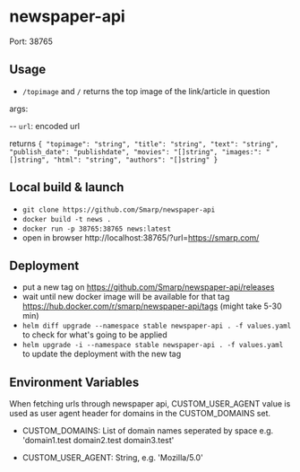 # newspaper-api

Port: 38765


## Usage

- `/topimage` and `/` returns the top image of the link/article in question
 
 args:

 -- `url`: encoded url
 
 returns
 `{
  "topimage": "string",
  "title": "string",
  "text": "string",
  "publish_date": "publishdate",
  "movies": "[]string",
  "images:": "[]string",
  "html": "string",
  "authors": "[]string"
  }`

## Local build & launch
* `git clone https://github.com/Smarp/newspaper-api`
* `docker build -t news .`
* `docker run -p 38765:38765 news:latest`
* open in browser http://localhost:38765/?url=https://smarp.com/

## Deployment
* put a new tag on https://github.com/Smarp/newspaper-api/releases
* wait until new docker image will be available for that tag https://hub.docker.com/r/smarp/newspaper-api/tags (might take 5-30 min)  
* `helm diff upgrade --namespace stable newspaper-api . -f values.yaml` to check for what's going to be applied
* `helm upgrade -i --namespace stable newspaper-api . -f values.yaml` to update the deployment with the new tag

## Environment Variables

When fetching urls through newspaper api, CUSTOM_USER_AGENT value is used as user agent header for domains in the CUSTOM_DOMAINS set.
 
* CUSTOM_DOMAINS: List of domain names seperated by space e.g. 'domain1.test domain2.test domain3.test'

* CUSTOM_USER_AGENT: String, e.g. 'Mozilla/5.0'